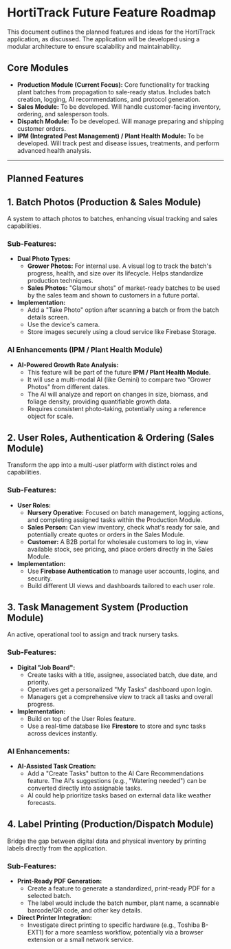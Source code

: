 # HortiTrack Future Feature Roadmap

This document outlines the planned features and ideas for the HortiTrack application, as discussed. The application will be developed using a modular architecture to ensure scalability and maintainability.

## Core Modules

*   **Production Module (Current Focus):** Core functionality for tracking plant batches from propagation to sale-ready status. Includes batch creation, logging, AI recommendations, and protocol generation.
*   **Sales Module:** To be developed. Will handle customer-facing inventory, ordering, and salesperson tools.
*   **Dispatch Module:** To be developed. Will manage preparing and shipping customer orders.
*   **IPM (Integrated Pest Management) / Plant Health Module:** To be developed. Will track pest and disease issues, treatments, and perform advanced health analysis.

---

## Planned Features

## 1. Batch Photos (Production & Sales Module)

A system to attach photos to batches, enhancing visual tracking and sales capabilities.

### Sub-Features:

*   **Dual Photo Types:**
    *   **Grower Photos:** For internal use. A visual log to track the batch's progress, health, and size over its lifecycle. Helps standardize production techniques.
    *   **Sales Photos:** "Glamour shots" of market-ready batches to be used by the sales team and shown to customers in a future portal.
*   **Implementation:**
    *   Add a "Take Photo" option after scanning a batch or from the batch details screen.
    *   Use the device's camera.
    *   Store images securely using a cloud service like Firebase Storage.

### AI Enhancements (IPM / Plant Health Module)

*   **AI-Powered Growth Rate Analysis:**
    *   This feature will be part of the future **IPM / Plant Health Module**.
    *   It will use a multi-modal AI (like Gemini) to compare two "Grower Photos" from different dates.
    *   The AI will analyze and report on changes in size, biomass, and foliage density, providing quantifiable growth data.
    *   Requires consistent photo-taking, potentially using a reference object for scale.

## 2. User Roles, Authentication & Ordering (Sales Module)

Transform the app into a multi-user platform with distinct roles and capabilities.

### Sub-Features:

*   **User Roles:**
    *   **Nursery Operative:** Focused on batch management, logging actions, and completing assigned tasks within the Production Module.
    *   **Sales Person:** Can view inventory, check what's ready for sale, and potentially create quotes or orders in the Sales Module.
    *   **Customer:** A B2B portal for wholesale customers to log in, view available stock, see pricing, and place orders directly in the Sales Module.
*   **Implementation:**
    *   Use **Firebase Authentication** to manage user accounts, logins, and security.
    *   Build different UI views and dashboards tailored to each user role.

## 3. Task Management System (Production Module)

An active, operational tool to assign and track nursery tasks.

### Sub-Features:

*   **Digital "Job Board":**
    *   Create tasks with a title, assignee, associated batch, due date, and priority.
    *   Operatives get a personalized "My Tasks" dashboard upon login.
    *   Managers get a comprehensive view to track all tasks and overall progress.
*   **Implementation:**
    *   Build on top of the User Roles feature.
    *   Use a real-time database like **Firestore** to store and sync tasks across devices instantly.

### AI Enhancements:

*   **AI-Assisted Task Creation:**
    *   Add a "Create Tasks" button to the AI Care Recommendations feature. The AI's suggestions (e.g., "Watering needed") can be converted directly into assignable tasks.
    *   AI could help prioritize tasks based on external data like weather forecasts.

## 4. Label Printing (Production/Dispatch Module)

Bridge the gap between digital data and physical inventory by printing labels directly from the application.

### Sub-Features:

*   **Print-Ready PDF Generation:**
    *   Create a feature to generate a standardized, print-ready PDF for a selected batch.
    *   The label would include the batch number, plant name, a scannable barcode/QR code, and other key details.
*   **Direct Printer Integration:**
    *   Investigate direct printing to specific hardware (e.g., Toshiba B-EXT1) for a more seamless workflow, potentially via a browser extension or a small network service.
